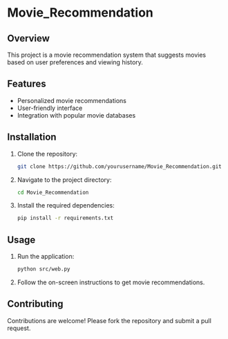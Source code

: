 # Movie_Recommendation
## Overview
This project is a movie recommendation system that suggests movies based on user preferences and viewing history.

## Features
- Personalized movie recommendations
- User-friendly interface
- Integration with popular movie databases

## Installation
1. Clone the repository:
    ```bash
    git clone https://github.com/yourusername/Movie_Recommendation.git
    ```
2. Navigate to the project directory:
    ```bash
    cd Movie_Recommendation
    ```
3. Install the required dependencies:
    ```bash
    pip install -r requirements.txt
    ```

## Usage
1. Run the application:
    ```bash
    python src/web.py
    ```
2. Follow the on-screen instructions to get movie recommendations.

## Contributing
Contributions are welcome! Please fork the repository and submit a pull request.
